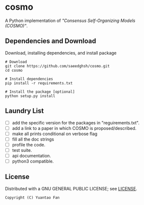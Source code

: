 # cosmo
A Python implementation of *"Consensus Self-Organizing Models (COSMO)"*.

## Dependencies and Download
Download, installing dependencies, and install package

```shell
# Download
git clone https://github.com/saeedghsh/cosmo.git
cd cosmo

# Install dependencies
pip install -r requirements.txt

# Install the package [optional]
python setup.py install
```

<!-- ## Usage Example -->
<!-- something ... -->
<!-- ``` -->
<!-- ``` -->

## Laundry List
- [ ] add the specific version for the packages in "reguirements.txt".
- [ ] add a link to a paper in which COSMO is proposed/described.
- [ ] make all prints conditional on verbose flag
- [ ] fill all the doc strings
- [ ] profile the code.
- [ ] test suite.
- [ ] api documentation.
- [ ] python3 compatible.

## License
Distributed with a GNU GENERAL PUBLIC LICENSE; see [LICENSE](https://github.com/saeedghsh/cosmo/blob/master/LICENSE).
```
Copyright (C) Yuantao Fan
```



